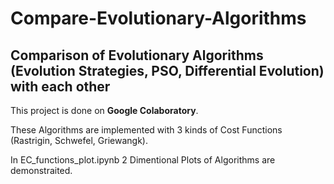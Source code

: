 # Compare-Evolutionary-Algorithms
## Comparison of Evolutionary Algorithms (Evolution Strategies, PSO, Differential Evolution) with each other

This project is done on **Google Colaboratory**.

These Algorithms are implemented with 3 kinds of Cost Functions (Rastrigin, Schwefel, Griewangk).

In EC_functions_plot.ipynb 2 Dimentional Plots of Algorithms are demonstraited.
